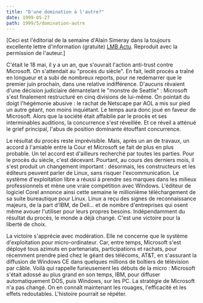 ```yaml
---
title: "D'une domination à l'autre?"
date: 1999-05-27
path: 1999/5/domination-autre
---
```


<P>[Ceci est l'éditorial de la semaine d'Alain Simeray
dans la toujours excellente lettre d'information (gratuite) <A HREF="http://www.lmb.cnrs.fr/Webdo.html">LMB Actu</A>. Reproduit avec
la permission de l'auteur.]</P>

<P>C'était le 18 mai, il y a un an, que s'ouvrait l'action anti-trust contre
Microsoft. On s'attendait au "procès du siècle". En fait, ledit procès a
traîné en longueur et a subi de nombreux reports, pour ne redémarrer que le
premier juin prochain, dans une relative indifférence.
D'aucuns rêvaient d'une décision judiciaire démantelant le "monstre de
Seattle" : Microsoft s'est finalement restructuré en cinq divisions de
lui-même. On pointait du doigt l'hégémonie abusive : le rachat de Netscape
par AOL a mis sur pied un autre géant, non moins inquiétant. Le temps aura
donc joué en faveur de Microsoft. Alors que la société était affaiblie par
le procès et ses interminables auditions, la concurrence s'est réveillée.
Et ce réveil a atténué le grief principal, l'abus de position dominante
étouffant concurrence.</P>

<P>Le résultat du procès reste imprévisible. Mais, après un an de travaux, un
accord à l'amiable entre la Cour et Microsoft se fait de plus en plus
probable. Un tel accord est d'ailleurs recherché par toutes les parties.
Pour le procès du siècle, c'est décevant. Pourtant, au cours des derniers
mois, il s'est produit un changement important : désormais, les
constructeurs et les éditeurs peuvent parler de Linux, sans risquer
l'excommunication. Le système d'exploitation libre a réussi à prendre ses
marques dans les milieux professionnels et mène une vraie compétition avec
Windows. L'éditeur de logiciel Corel annonce ainsi cette semaine le
millionième téléchargement de sa suite bureautique pour Linux. Linux a reçu
des signes de reconnaissance majeurs, de la part d'IBM, de Dell... et de
nombre d'entreprises qui osent même avouer l'utiliser pour leurs propres
besoins.
Indépendamment du résultat du procès, le monde a déjà changé. C'est une
victoire pour la liberté de choix.</P>

<P>La victoire s'apprécie avec modération. Elle ne concerne que le système
d'exploitation pour micro-ordinateur. Car, entre temps, Microsoft s'est
déployé tous azimuts en partenariats, participations et rachats, pour
récemment prendre pied chez le géant des télécoms, AT&amp;T, en s'assurant la
diffusion de Windows CE dans quelques millions de boîtiers de télévision
par câble. Voilà qui rappelle furieusement les débuts de la micro :
Microsoft s'était adossé au plus grand en son temps, IBM, pour diffuser
automatiquement DOS, puis Windows, sur les PC. La stratégie de Microsoft
n'a pas changé. On en connaît maintenant les rouages, l'efficacité et les
effets redoutables. L'histoire pourrait se répéter.</P>


